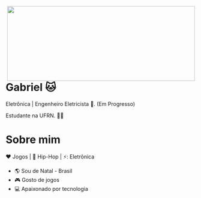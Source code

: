 
<img align="right" width="500" height="200" src="https://www.siliconera.com/wp-content/uploads/2023/07/sf6-rashid-key-art-png-jpgcopy.jpeg"> 



# Gabriel 🐱
<p align="left">
Eletrônica | Engenheiro Eletricista 🔌. (Em Progresso)

Estudante na UFRN. :man_technologist: </p>

# Sobre mim

:heart: Jogos | :black_heart: Hip-Hop | ⚡: Eletrônica

- :earth_americas: Sou de Natal - Brasil
- :video_game: Gosto de jogos
- 💻 Apaixonado por tecnologia 

